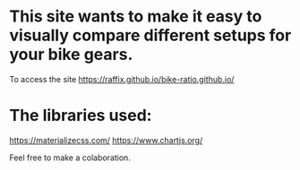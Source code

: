 # This site wants to make it easy to visually compare different setups for your bike gears.

To access the site https://raffix.github.io/bike-ratio.github.io/

# The libraries used:
https://materializecss.com/
https://www.chartjs.org/



Feel free to make a colaboration.
